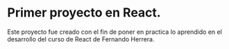 # Primer proyecto en React.

 Este proyecto fue creado con el fin de poner en practica lo aprendido en el desarrollo del curso de React de Fernando Herrera.
